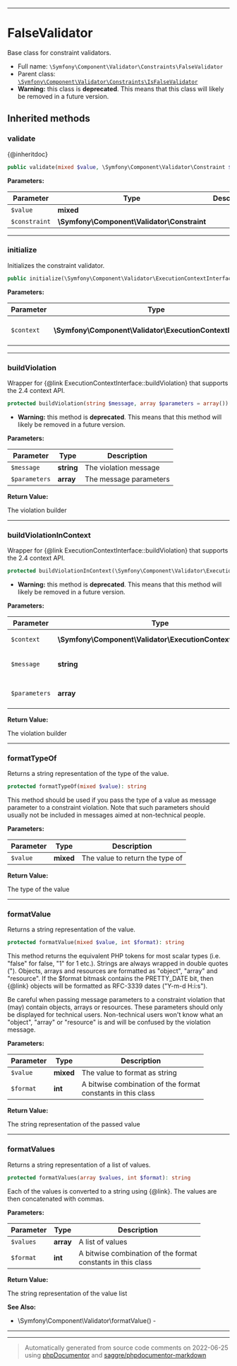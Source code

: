 ***

# FalseValidator

Base class for constraint validators.

* Full name: `\Symfony\Component\Validator\Constraints\FalseValidator`
* Parent class: [`\Symfony\Component\Validator\Constraints\IsFalseValidator`](./IsFalseValidator.md)
* **Warning:** this class is **deprecated**. This means that this class will likely be removed in a future version.

## Inherited methods

### validate

{@inheritdoc}

```php
public validate(mixed $value, \Symfony\Component\Validator\Constraint $constraint): mixed
```

**Parameters:**

| Parameter | Type | Description |
|-----------|------|-------------|
| `$value` | **mixed** |  |
| `$constraint` | **\Symfony\Component\Validator\Constraint** |  |

***

### initialize

Initializes the constraint validator.

```php
public initialize(\Symfony\Component\Validator\ExecutionContextInterface $context): mixed
```

**Parameters:**

| Parameter | Type | Description |
|-----------|------|-------------|
| `$context` | **\Symfony\Component\Validator\ExecutionContextInterface** | The current validation context |

***

### buildViolation

Wrapper for {@link ExecutionContextInterface::buildViolation} that supports the 2.4 context API.

```php
protected buildViolation(string $message, array $parameters = array()): \Symfony\Component\Validator\Violation\ConstraintViolationBuilderInterface
```

* **Warning:** this method is **deprecated**. This means that this method will likely be removed in a future version.

**Parameters:**

| Parameter | Type | Description |
|-----------|------|-------------|
| `$message` | **string** | The violation message |
| `$parameters` | **array** | The message parameters |

**Return Value:**

The violation builder



***

### buildViolationInContext

Wrapper for {@link ExecutionContextInterface::buildViolation} that supports the 2.4 context API.

```php
protected buildViolationInContext(\Symfony\Component\Validator\ExecutionContextInterface $context, string $message, array $parameters = array()): \Symfony\Component\Validator\Violation\ConstraintViolationBuilderInterface
```

* **Warning:** this method is **deprecated**. This means that this method will likely be removed in a future version.

**Parameters:**

| Parameter | Type | Description |
|-----------|------|-------------|
| `$context` | **\Symfony\Component\Validator\ExecutionContextInterface** | The context to use |
| `$message` | **string** | The violation message |
| `$parameters` | **array** | The message parameters |

**Return Value:**

The violation builder



***

### formatTypeOf

Returns a string representation of the type of the value.

```php
protected formatTypeOf(mixed $value): string
```

This method should be used if you pass the type of a value as message parameter to a constraint violation. Note that
such parameters should usually not be included in messages aimed at non-technical people.

**Parameters:**

| Parameter | Type | Description |
|-----------|------|-------------|
| `$value` | **mixed** | The value to return the type of |

**Return Value:**

The type of the value



***

### formatValue

Returns a string representation of the value.

```php
protected formatValue(mixed $value, int $format): string
```

This method returns the equivalent PHP tokens for most scalar types
(i.e. "false" for false, "1" for 1 etc.). Strings are always wrapped in double quotes ("). Objects, arrays and resources
are formatted as
"object", "array" and "resource". If the $format bitmask contains the PRETTY_DATE bit, then {@link} objects will be
formatted as RFC-3339 dates ("Y-m-d H:i:s").

Be careful when passing message parameters to a constraint violation that (may) contain objects, arrays or resources.
These parameters should only be displayed for technical users. Non-technical users won't know what an "object", "array"
or "resource" is and will be confused by the violation message.

**Parameters:**

| Parameter | Type | Description |
|-----------|------|-------------|
| `$value` | **mixed** | The value to format as string |
| `$format` | **int** | A bitwise combination of the format<br />constants in this class |

**Return Value:**

The string representation of the passed value



***

### formatValues

Returns a string representation of a list of values.

```php
protected formatValues(array $values, int $format): string
```

Each of the values is converted to a string using {@link}. The values are then concatenated with commas.

**Parameters:**

| Parameter | Type | Description |
|-----------|------|-------------|
| `$values` | **array** | A list of values |
| `$format` | **int** | A bitwise combination of the format<br />constants in this class |

**Return Value:**

The string representation of the value list

**See Also:**

* \Symfony\Component\Validator\formatValue() -

***


***
> Automatically generated from source code comments on 2022-06-25 using [phpDocumentor](http://www.phpdoc.org/) and [saggre/phpdocumentor-markdown](https://github.com/Saggre/phpDocumentor-markdown)

